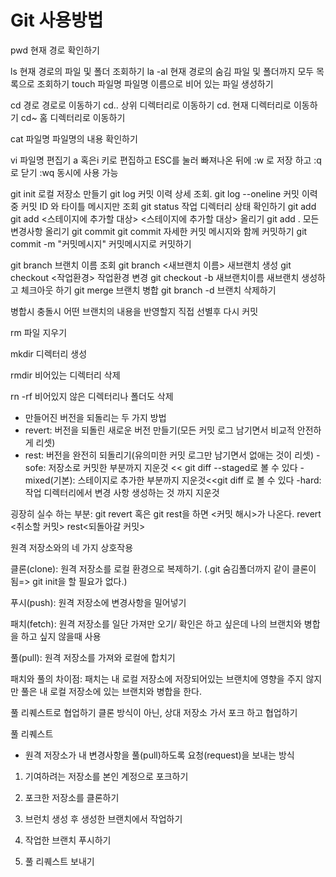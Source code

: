 # Git 사용방법

pwd 현재 경로 확인하기

ls 현재 경로의 파일 및 폴더 조회하기
la -al 현재 경로의 숨김 파일 및 폴더까지 모두 목록으로 조회하기
touch 파일명 파일명 이름으로 비어 있는 파일 생성하기

cd 경로 경로로 이동하기
cd.. 상위 디렉터리로 이동하기
cd. 현재 디렉터리로 이동하기
cd~ 홈 디렉터리로 이동하기

cat 파일명 파일명의 내용 확인하기

vi 파일명 편집기
	a 혹은i 키로 편집하고
	ESC를 눌러 빠져나온 뒤에
	:w 로 저장 하고
	:q 로 닫기
	:wq 동시에 사용 가능

git init 로컬 저장소 만들기
git log 커밋 이력 상세 조회.
git log --oneline 커밋 이력 중 커밋 ID 와 타이틀 메시지만 조회
git status 작업 디렉터리 상태 확인하기
git add 
	git add <스테이지에 추가할 대상> <스테이지에 추가할 대상> 올리기
	git add . 모든 변경사항 올리기
git commit
	git commit 자세한 커밋 메시지와 함께 커밋하기
	git commit -m "커밋메시지" 커밋메시지로 커밋하기

git branch 브랜치 이름 조회
git branch <새브랜치 이름> 새브랜치 생성
git checkout <작업환경> 작업환경 변경
git checkout -b 새브랜치이름 새브랜치 생성하고 체크아웃 하기
git merge 브랜치 병합
git branch -d 브랜치 삭제하기

병합시 충돌시
어떤 브랜치의 내용을 반영할지 직접 선별후
다시 커밋

rm 파일 지우기

mkdir 디렉터리 생성

rmdir 비어있는 디렉터리 삭제

rn -rf 비어있지 않은 디렉터리나 폴더도 삭제

* 만들어진 버전을 되돌리는 두 가지 방법
* revert: 버전을 되돌린 새로운 버전 만들기(모든 커밋 로그 남기면서 비교적 안전하게 리셋)
* rest: 버전을 완전히 되돌리기(유의미한 커밋 로그만 남기면서 없애는 것이 리셋)
	-sofe: 저장소로 커밋한 부분까지 지운것 << git diff --staged로 볼 수 있다
	-mixed(기본): 스테이지로 추가한 부분까지 지운것<<git diff 로 볼 수 있다
	-hard: 작업 디렉터리에서 변경 사항 생성하는 것 까지 지운것

굉장히 실수 하는 부분: git revert 혹은 git rest을 하면 <커밋 해시>가 나온다.
revert <취소할 커밋> 
rest<되돌아갈 커밋>

원격 저장소와의 네 가지 상호작용

클론(clone): 원격 저장소를 로컬 환경으로 복제하기. (.git 숨김폴더까지 같이 클론이 됨=> git init을 할 필요가 없다.)

푸시(push): 원격 저장소에 변경사항을 밀어넣기

패치(fetch): 원격 저장소를 일단 가져만 오기/ 확인은 하고 싶은데 나의 브랜치와 병합을 하고 싶지 않을때 사용

풀(pull): 원격 저장소를 가져와 로컬에 합치기

패치와 풀의 차이점: 패치는 내 로컬 저장소에 저장되어있는 브랜치에 영향을 주지 않지만 풀은 내 로컬 저장소에 있는 브랜치와 병합을 한다.


풀 리퀘스트로 협업하기
클론 방식이 아닌, 상대 저장소 가서 포크 하고 협업하기

풀 리퀘스트 
- 원격 저장소가 내 변경사항을 풀(pull)하도록 요청(request)을 보내는 방식

1. 기여하려는 저장소를 본인 계정으로 포크하기

2. 포크한 저장소를 클론하기

3. 브런치 생성 후 생성한 브랜치에서 작업하기

4. 작업한 브랜치  푸시하기

5. 풀 리퀘스트 보내기


